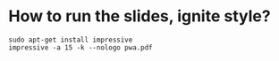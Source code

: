 # How to run the slides, ignite style?

```
sudo apt-get install impressive
impressive -a 15 -k --nologo pwa.pdf
```
